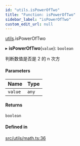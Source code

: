 ```yaml
---
id: "utils.isPowerOfTwo"
title: "Function: isPowerOfTwo"
sidebar_label: "isPowerOfTwo"
custom_edit_url: null
---
```


[utils](../namespaces/utils.md).isPowerOfTwo

▸ **isPowerOfTwo**(`value`): `boolean`

判断数值是否是 2 的 n 次方

#### Parameters

| Name | Type |
| :------ | :------ |
| `value` | `any` |

#### Returns

`boolean`

#### Defined in

[src/utils/math.ts:36](https://github.com/sakitam-gis/vis-engine/blob/master/src/utils/math.ts#L36)
